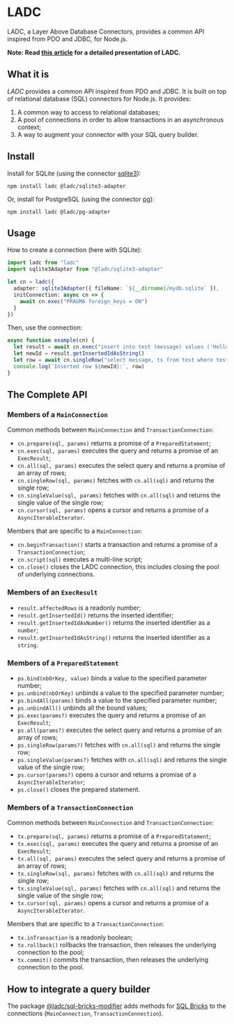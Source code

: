 # LADC

LADC, a Layer Above Database Connectors, provides a common API inspired from PDO and JDBC, for Node.js.

**Note: Read [this article](https://medium.com/@paleo.said/a-layer-above-database-connectors-that-provides-a-common-api-like-pdo-and-jdbc-but-for-node-js-cf7e47666c81) for a detailed presentation of LADC.**

## What it is

_LADC_ provides a common API inspired from PDO and JDBC. It is built on top of relational database (SQL) connectors for Node.js. It provides:

1. A common way to access to relational databases;
1. A pool of connections in order to allow transactions in an asynchronous context;
1. A way to augment your connector with your SQL query builder.

## Install

Install for SQLite (using the connector [sqlite3](https://github.com/mapbox/node-sqlite3)):

```
npm install ladc @ladc/sqlite3-adapter
```

Or, install for PostgreSQL (using the connector [pg](https://github.com/brianc/node-postgres)):

```
npm install ladc @ladc/pg-adapter
```

## Usage

How to create a connection (here with SQLite):

```ts
import ladc from "ladc"
import sqlite3Adapter from "@ladc/sqlite3-adapter"

let cn = ladc({
  adapter: sqlite3Adapter({ fileName: `${__dirname}/mydb.sqlite` }),
  initConnection: async cn => {
    await cn.exec("PRAGMA foreign_keys = ON")
  }
})
```

Then, use the connection:

```ts
async function example(cn) {
  let result = await cn.exec("insert into test (message) values ('Hello, World!')")
  let newId = result.getInsertedIdAsString()
  let row = await cn.singleRow("select message, ts from test where test_id = $1", [newId])
  console.log(`Inserted row ${newId}:`, row)
}
```

## The Complete API

### Members of a `MainConnection`

Common methods between `MainConnection` and `TransactionConnection`:

* `cn.prepare(sql, params)` returns a promise of a `PreparedStatement`;
* `cn.exec(sql, params)` executes the query and returns a promise of an `ExecResult`;
* `cn.all(sql, params)` executes the select query and returns a promise of an array of rows;
* `cn.singleRow(sql, params)` fetches with `cn.all(sql)` and returns the single row;
* `cn.singleValue(sql, params)` fetches with `cn.all(sql)` and returns the single value of the single row;
* `cn.cursor(sql, params)` opens a cursor and returns a promise of a `AsyncIterableIterator`.

Members that are specific to a `MainConnection`:

* `cn.beginTransaction()` starts a transaction and returns a promise of a `TransactionConnection`;
* `cn.script(sql)` executes a multi-line script;
* `cn.close()` closes the LADC connection, this includes closing the pool of underlying connections.

### Members of an `ExecResult`

* `result.affectedRows` is a readonly number;
* `result.getInsertedId()` returns the inserted identifier;
* `result.getInsertedIdAsNumber()` returns the inserted identifier as a `number`;
* `result.getInsertedIdAsString()` returns the inserted identifier as a `string`.

### Members of a `PreparedStatement`

* `ps.bind(nbOrKey, value)` binds a value to the specified parameter number;
* `ps.unbind(nbOrKey)` unbinds a value to the specified parameter number;
* `ps.bindAll(params)` binds a value to the specified parameter number;
* `ps.unbindAll()` unbinds all the bound values;
* `ps.exec(params?)` executes the query and returns a promise of an `ExecResult`;
* `ps.all(params?)` executes the select query and returns a promise of an array of rows;
* `ps.singleRow(params?)` fetches with `cn.all(sql)` and returns the single row;
* `ps.singleValue(params?)` fetches with `cn.all(sql)` and returns the single value of the single row;
* `ps.cursor(params?)` opens a cursor and returns a promise of a `AsyncIterableIterator`;
* `ps.close()` closes the prepared statement.

### Members of a `TransactionConnection`

Common methods between `MainConnection` and `TransactionConnection`:

* `tx.prepare(sql, params)` returns a promise of a `PreparedStatement`;
* `tx.exec(sql, params)` executes the query and returns a promise of an `ExecResult`;
* `tx.all(sql, params)` executes the select query and returns a promise of an array of rows;
* `tx.singleRow(sql, params)` fetches with `cn.all(sql)` and returns the single row;
* `tx.singleValue(sql, params)` fetches with `cn.all(sql)` and returns the single value of the single row;
* `tx.cursor(sql, params)` opens a cursor and returns a promise of a `AsyncIterableIterator`.

Members that are specific to a `TransactionConnection`:

* `tx.inTransaction` is a readonly boolean;
* `tx.rollback()` rollbacks the transaction, then releases the underlying connection to the pool;
* `tx.commit()` commits the transaction, then releases the underlying connection to the pool.

## How to integrate a query builder

The package [@ladc/sql-bricks-modifier](https://github.com/paleo/ladc-sql-bricks-modifier) adds methods for [SQL Bricks](https://github.com/CSNW/sql-bricks) to the connections (`MainConnection`, `TransactionConnection`).

